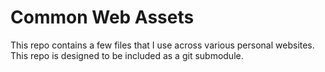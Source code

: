 # Common Web Assets

This repo contains a few files that I use across various personal websites. This repo is designed to be included as a git submodule.